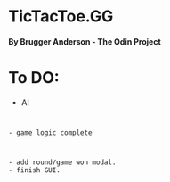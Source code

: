 # TicTacToe.GG

#### By Brugger Anderson - The Odin Project

# To DO:
* AI

#
#
	- game logic complete
#
	- add round/game won modal.
	- finish GUI.
#
#